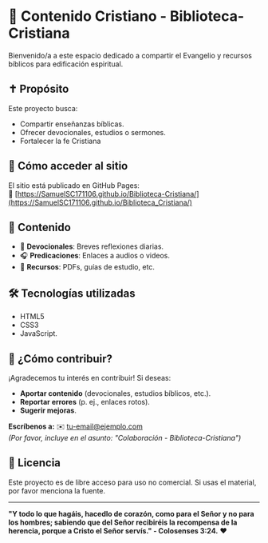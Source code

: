# 🌟 Contenido Cristiano - Biblioteca-Cristiana  

Bienvenido/a a este espacio dedicado a compartir el Evangelio y recursos bíblicos para edificación espiritual.  

## ✝️ **Propósito**  
Este proyecto busca:  
- Compartir enseñanzas bíblicas.  
- Ofrecer devocionales, estudios o sermones.  
- Fortalecer la fe Cristiana  

## 🚀 **Cómo acceder al sitio**  
El sitio está publicado en GitHub Pages:  
🔗 [https://SamuelSC171106.github.io/Biblioteca-Cristiana/](https://SamuelSC171106.github.io/Biblioteca_Cristiana/)  

## 📂 **Contenido**  
- 📖 **Devocionales**: Breves reflexiones diarias.  
- 🎧 **Predicaciones**: Enlaces a audios o videos.  
- 📜 **Recursos**: PDFs, guías de estudio, etc.  

## 🛠️ **Tecnologías utilizadas**  
- HTML5
- CSS3
- JavaScript.  
   

## 🤝 **¿Cómo contribuir?**  
¡Agradecemos tu interés en contribuir! Si deseas:  
- **Aportar contenido** (devocionales, estudios bíblicos, etc.).  
- **Reportar errores** (p. ej., enlaces rotos).  
- **Sugerir mejoras**.

**Escríbenos a:** ✉️ [tu-email@ejemplo.com](mailto:tu-email@ejemplo.com)  
*(Por favor, incluye en el asunto: "Colaboración - Biblioteca-Cristiana")*  



## 📜 **Licencia**  
Este proyecto es de libre acceso para uso no comercial. Si usas el material, por favor menciona la fuente.  

---

**"Y todo lo que hagáis, hacedlo de corazón, como para el Señor y no para los hombres; sabiendo que del Señor recibiréis la recompensa de la herencia, porque a Cristo el Señor servís." - Colosenses 3:24.** ❤️  
